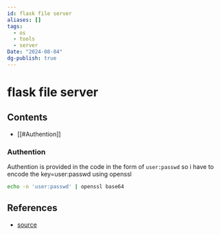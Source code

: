 ```yaml
---
id: flask file server
aliases: []
tags:
  - os
  - tools
  - server
Date: "2024-08-04"
dg-publish: true
---
```

# flask file server

## Contents

- [[#Authention]]

### Authention

Authention is provided in the code in the form of `user:passwd` so i have to encode the key=user:passwd using openssl

```bash
echo -n 'user:passwd' | openssl base64

```

## References

- [source](https://github.com/Wildog/flask-file-server)
